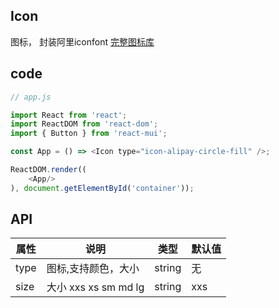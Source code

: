 ## Icon

图标， 封装阿里iconfont
[完整图标库](http://www.iconfont.cn/collections/detail?spm=a313x.7781069.1998910419.d9df05512&cid=9402)

## code

```js
// app.js

import React from 'react';
import ReactDOM from 'react-dom';
import { Button } from 'react-mui';

const App = () => <Icon type="icon-alipay-circle-fill" />;

ReactDOM.render((
    <App/>
), document.getElementById('container'));

```


## API

属性 | 说明 | 类型 | 默认值
----|-----|------|------
| type    |  图标,支持颜色，大小 |   string | 无 |
| size    |  大小 xxs xs sm md lg |   string | xxs |
